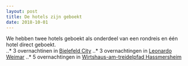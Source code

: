 ```yaml
---
layout: post
title: De hotels zijn geboekt
date: 2018-10-01
---
```

We hebben twee hotels geboekt als onderdeel van een rondreis en één hotel direct geboekt.  
..* 3 overnachtinen in [Bielefeld City](https://bielefeld-city.goldentulip.com/nl-nl/)
..* 3 overnachtingen in [Leonardo Weimar](https://www.leonardo-hotels.nl/leonardo-hotel-weimar?RefFrom=GoogleAdwords_5HOTEL_NL_LEONARDOHOTELWEIMAR&gclid=CjwKCAjw0JfdBRACEiwAiDTALl5UMgasr03GOnZBU2Ndyk57drxswl90AycixJZkMXsAY_rM1VQB5hoCwlUQAvD_BwE)
..* 5 overnachtingen in [Wirtshaus-am-treidelpfad Hassmersheim](https://www.wirtshaus-am-treidelpfad.de/)
